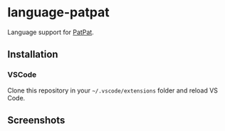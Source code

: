 # language-patpat

Language support for [PatPat](https://github.com/adri326/patpat.js).

## Installation

### VSCode

Clone this repository in your `~/.vscode/extensions` folder and reload VS Code.

## Screenshots

<!-- TODO -->
